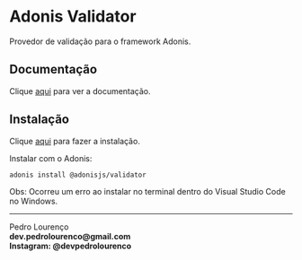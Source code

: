 # Adonis Validator

Provedor de validação para o framework Adonis.

## Documentação

Clique [aqui](https://github.com/adonisjs/adonis-validation-provider) para ver a documentação.

## Instalação

Clique [aqui](https://www.npmjs.com/package/@adonisjs/validator) para fazer a instalação.

Instalar com o Adonis:

```
adonis install @adonisjs/validator
```

Obs: Ocorreu um erro ao instalar no terminal dentro do Visual Studio Code no Windows.


<hr>
<stong>Pedro Lourenço</strong><br>
<Strong>dev.pedrolourenco@gmail.com</strong><br>
<Strong>Instagram: @devpedrolourenco</strong>